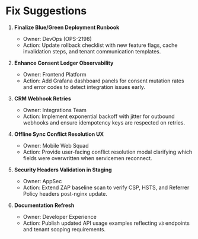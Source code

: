 # Fix Suggestions

1. **Finalize Blue/Green Deployment Runbook**
   - Owner: DevOps (OPS-2198)
   - Action: Update rollback checklist with new feature flags, cache invalidation steps, and tenant communication templates.

2. **Enhance Consent Ledger Observability**
   - Owner: Frontend Platform
   - Action: Add Grafana dashboard panels for consent mutation rates and error codes to detect integration issues early.

3. **CRM Webhook Retries**
   - Owner: Integrations Team
   - Action: Implement exponential backoff with jitter for outbound webhooks and ensure idempotency keys are respected on retries.

4. **Offline Sync Conflict Resolution UX**
   - Owner: Mobile Web Squad
   - Action: Provide user-facing conflict resolution modal clarifying which fields were overwritten when servicemen reconnect.

5. **Security Headers Validation in Staging**
   - Owner: AppSec
   - Action: Extend ZAP baseline scan to verify CSP, HSTS, and Referrer Policy headers post-nginx update.

6. **Documentation Refresh**
   - Owner: Developer Experience
   - Action: Publish updated API usage examples reflecting `v3` endpoints and tenant scoping requirements.

